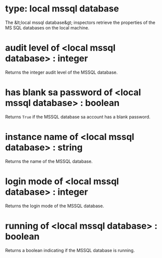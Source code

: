 # type: local mssql database

The &amp;lt;local mssql database&amp;gt; inspectors retrieve the properties of the MS SQL databases on the local machine.

# audit level of &lt;local mssql database&gt; : integer

Returns the integer audit level of the MSSQL database.

# has blank sa password of &lt;local mssql database&gt; : boolean

Returns `True` if the MSSQL database sa account has a blank password.

# instance name of &lt;local mssql database&gt; : string

Returns the name of the MSSQL database.

# login mode of &lt;local mssql database&gt; : integer

Returns the login mode of the MSSQL database.

# running of &lt;local mssql database&gt; : boolean

Returns a boolean indicating if the MSSQL database is running.
